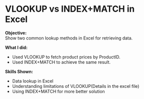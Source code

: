 # VLOOKUP vs INDEX+MATCH in Excel

**Objective:**  
Show two common lookup methods in Excel for retrieving data.  

**What I did:**  
- Used VLOOKUP to fetch product prices by ProductID.  
- Used INDEX+MATCH to achieve the same result.  

**Skills Shown:**  
- Data lookup in Excel  
- Understanding limitations of VLOOKUP(Details in the excel file)  
- Using INDEX+MATCH for more better solution

